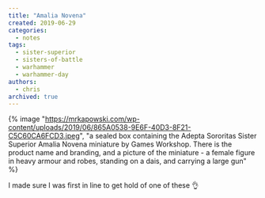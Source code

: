 ```yaml
---
title: "Amalia Novena"
created: 2019-06-29
categories:
  - notes
tags:
  - sister-superior
  - sisters-of-battle
  - warhammer
  - warhammer-day
authors:
  - chris
archived: true
---
```


{% image "https://mrkapowski.com/wp-content/uploads/2019/06/865A0538-9E6F-40D3-8F21-C5C60CA6FCD3.jpeg", "a sealed box containing the Adepta Sororitas Sister Superior Amalia Novena miniature by Games Workshop. There is the product name and branding, and a picture of the miniature - a female figure in heavy armour and robes, standing on a dais, and carrying a large gun" %}

I made sure I was first in line to get hold of one of these 👌
